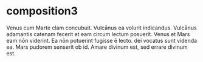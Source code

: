# composition3

Venus cum Marte clam concubuit. Vulcānus ea volurit indicandus. Vulcānus adamantis catenam fecerit et eam circum lectum posuerit. Venus et Mars eam nōn viderint. Ea nōn potuerint fugisse ē lecto. dei vocatus sunt videnda ea. Mars pudorem senserit ob id. Amare divinum est, sed errare divinum est.

